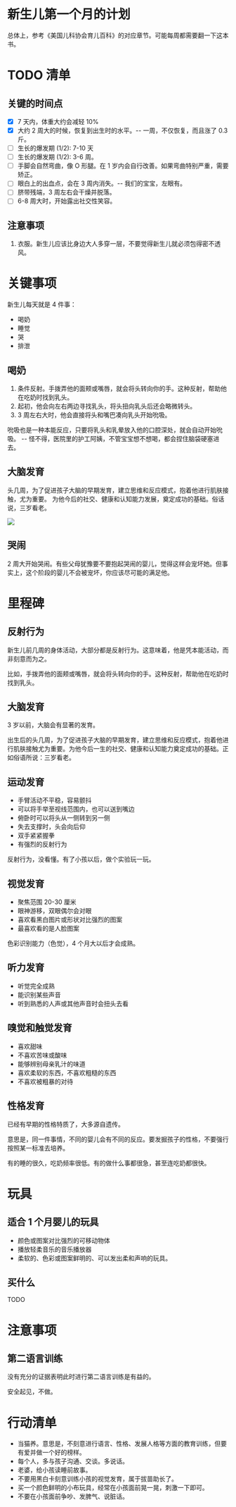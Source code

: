 新生儿第一个月的计划
===

总体上，参考《美国儿科协会育儿百科》的对应章节。可能每周都需要翻一下这本书。

# TODO 清单

## 关键的时间点

- [x] 7 天内，体重大约会减轻 10%
- [x] 大约 2 周大的时候，恢复到出生时的水平。-- 一周，不仅恢复，而且涨了 0.3 斤。
- [ ] 生长的爆发期 (1/2): 7-10 天
- [ ] 生长的爆发期 (1/2): 3-6 周。
- [ ] 手脚会自然弯曲，像 O 形腿。在 1 岁内会自行改善。如果弯曲特别严重，需要矫正。
- [ ] 眼白上的出血点，会在 3 周内消失。-- 我们的宝宝，左眼有。
- [ ] 脐带残端，3 周左右会干燥并脱落。
- [ ] 6-8 周大时，开始露出社交性笑容。

## 注意事项

1. 衣服。新生儿应该比身边大人多穿一层，不要觉得新生儿就必须包得密不透风。


# 关键事项

新生儿每天就是 4 件事：

- 喝奶
- 睡觉
- 哭
- 排泄

## 喝奶

1. 条件反射。手拨弄他的面颊或嘴唇，就会将头转向你的手。这种反射，帮助他在吃奶时找到乳头。
2. 起初，他会向左右两边寻找乳头，将头扭向乳头后还会略微转头。
3. 3 周左右大时，他会直接将头和嘴巴凑向乳头开始吮吸。

吮吸也是一种本能反应，只要将乳头和乳晕放入他的口腔深处，就会自动开始吮吸。
-- 怪不得，医院里的护工阿姨，不管宝宝想不想喝，都会捏住脑袋硬塞进去。

## 大脑发育

头几周，为了促进孩子大脑的早期发育，建立思维和反应模式，抱着他进行肌肤接触，尤为重要。
为他今后的社交、健康和认知能力发展，奠定成功的基础。俗话说，三岁看老。

![](https://images.jackon.me/2021-09-01-001504.jpg)

## 哭闹

2 周大开始哭闹。有些父母犹豫要不要抱起哭闹的婴儿，觉得这样会宠坏她。但事实上，这个阶段的婴儿不会被宠坏，你应该尽可能的满足他。



# 里程碑

## 反射行为

新生儿前几周的身体活动，大部分都是反射行为。这意味着，他是凭本能活动，而非刻意而为之。

比如，手拨弄他的面颊或嘴唇，就会将头转向你的手。这种反射，帮助他在吃奶时找到乳头。



## 大脑发育

3 岁以前，大脑会有显著的发育。

出生后的头几周，为了促进孩子大脑的早期发育，建立思维和反应模式，抱着他进行肌肤接触尤为重要。为他今后一生的社交、健康和认知能力奠定成功的基础。正如俗语所说：三岁看老。

## 运动发育

- 手臂活动不平稳，容易颤抖
- 可以将手举至视线范围内，也可以送到嘴边
- 俯卧时可以将头从一侧转到另一侧
- 失去支撑时，头会向后仰
- 双手紧紧握拳
- 有强烈的反射行为

反射行为，没看懂。有了小孩以后，做个实验玩一玩。


## 视觉发育

- 聚焦范围 20-30 厘米
- 眼神游移，双眼偶尔会对眼
- 喜欢看黑白图片或形状对比强烈的图案
- 最喜欢看的是人脸图案

色彩识别能力（色觉），4 个月大以后才会成熟。

## 听力发育

- 听觉完全成熟
- 能识别某些声音
- 听到熟悉的人声或其他声音时会扭头去看

## 嗅觉和触觉发育

- 喜欢甜味
- 不喜欢苦味或酸味
- 能够辨别母亲乳汁的味道
- 喜欢柔软的东西，不喜欢粗糙的东西
- 不喜欢被粗暴的对待

## 性格发育

已经有早期的性格特质了，大多源自遗传。

意思是，同一件事情，不同的婴儿会有不同的反应。要发掘孩子的性格，不要强行按照某一标准去培养。

有的睡的很久，吃奶频率很低。有的做什么事都很急，甚至连吃奶都很快。

# 玩具

## 适合 1 个月婴儿的玩具

- 颜色或图案对比强烈的可移动物体
- 播放轻柔音乐的音乐播放器
- 柔软的、色彩或图案鲜明的、可以发出柔和声响的玩具。

## 买什么

TODO

# 注意事项

## 第二语言训练

没有充分的证据表明此时进行第二语言训练是有益的。

安全起见，不做。


# 行动清单

- 当猫养。意思是，不刻意进行语言、性格、发展人格等方面的教育训练，但要有爱并做一个好的榜样。
- 每个人，多与孩子沟通、交谈。多说话。
- 老婆，给小孩读睡前故事。
- 不要用黑白卡刻意训练小孩的视觉发育，属于拔苗助长了。
- 买一个颜色鲜明的小布玩具，经常在小孩面前晃一晃，刺激一下即可。
- 不要在小孩面前争吵、发脾气、说脏话。
